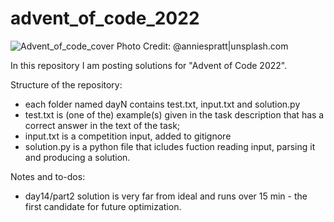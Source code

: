 # advent_of_code_2022

![Advent_of_code_cover Photo Credit: @anniespratt|unsplash.com](https://github.com/asyaparfenova/advent_of_code_2021/blob/main/cover.jpg?raw=true "Photo Credit: 
@Joanna Kosinska|unsplash.com")

In this repository I am posting solutions for "Advent of Code 2022".

Structure of the repository:
- each folder named dayN contains test.txt, input.txt and solution.py
- test.txt is (one of the) example(s) given in the task description that has a correct answer in the text of the task;
- input.txt is a competition input, added to gitignore
- solution.py is a python file that icludes fuction reading input, parsing it and producing a solution.

Notes and to-dos:
- day14/part2 solution is very far from ideal and runs over 15 min - the first candidate for future optimization.

